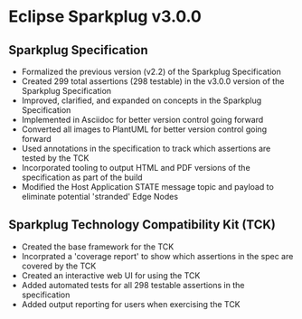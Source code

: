 # Eclipse Sparkplug v3.0.0

## Sparkplug Specification
* Formalized the previous version (v2.2) of the Sparkplug Specification
* Created 299 total assertions (298 testable) in the v3.0.0 version of the Sparkplug Specification
* Improved, clarified, and expanded on concepts in the Sparkplug Specification
* Implemented in Asciidoc for better version control going forward
* Converted all images to PlantUML for better version control going forward
* Used annotations in the specification to track which assertions are tested by the TCK
* Incorporated tooling to output HTML and PDF versions of the specification as part of the build
* Modified the Host Application STATE message topic and payload to eliminate potential 'stranded' Edge Nodes

## Sparkplug Technology Compatibility Kit (TCK)
* Created the base framework for the TCK
* Incorprated a 'coverage report' to show which assertions in the spec are covered by the TCK
* Created an interactive web UI for using the TCK
* Added automated tests for all 298 testable assertions in the specification
* Added output reporting for users when exercising the TCK

